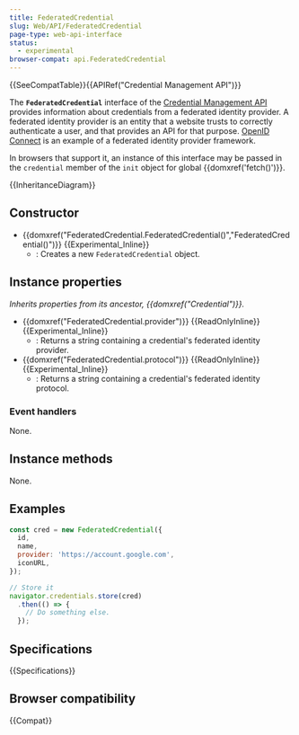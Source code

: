 ```yaml
---
title: FederatedCredential
slug: Web/API/FederatedCredential
page-type: web-api-interface
status:
  - experimental
browser-compat: api.FederatedCredential
---
```


{{SeeCompatTable}}{{APIRef("Credential Management API")}}

The **`FederatedCredential`** interface of the [Credential Management API](/en-US/docs/Web/API/Credential_Management_API) provides information about credentials from a federated identity provider. A federated identity provider is an entity that a website trusts to correctly authenticate a user, and that provides an API for that purpose. [OpenID Connect](https://openid.net/developers/specs/) is an example of a federated identity provider framework.

In browsers that support it, an instance of this interface may be passed in the `credential` member of the `init` object for global {{domxref('fetch()')}}.

{{InheritanceDiagram}}

## Constructor

- {{domxref("FederatedCredential.FederatedCredential()","FederatedCredential()")}} {{Experimental_Inline}}
  - : Creates a new `FederatedCredential` object.

## Instance properties

_Inherits properties from its ancestor, {{domxref("Credential")}}._

- {{domxref("FederatedCredential.provider")}} {{ReadOnlyInline}} {{Experimental_Inline}}
  - : Returns a string containing a credential's federated identity provider.
- {{domxref("FederatedCredential.protocol")}} {{ReadOnlyInline}} {{Experimental_Inline}}
  - : Returns a string containing a credential's federated identity protocol.

### Event handlers

None.

## Instance methods

None.

## Examples

```js
const cred = new FederatedCredential({
  id,
  name,
  provider: 'https://account.google.com',
  iconURL,
});

// Store it
navigator.credentials.store(cred)
  .then(() => {
    // Do something else.
  });
```

## Specifications

{{Specifications}}

## Browser compatibility

{{Compat}}
